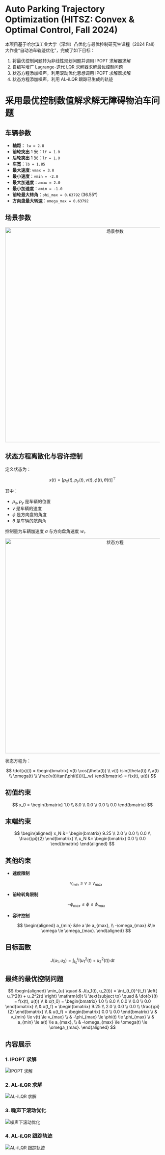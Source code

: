 # Auto Parking Trajectory Optimization (HITSZ: Convex & Optimal Control, Fall 2024)

本项目基于哈尔滨工业大学（深圳）凸优化与最优控制研究生课程（2024 Fall）大作业“自动泊车轨迹优化”，完成了如下目标：

1. 将最优控制问题转为非线性规划问题并调用 IPOPT 求解器求解
2. 自编写增广 Lagrange-迭代 LQR 求解器求解最优控制问题
3. 状态方程添加噪声，利用滚动优化思想调用 IPOPT 求解器求解
4. 状态方程添加噪声，利用 AL-iLQR 跟踪已生成的轨迹

# 采用最优控制数值解求解无障碍物泊车问题

## 车辆参数

- **轴距**： `lw = 2.8`
- **前轮突出** 1 米：`lf = 1.0`
- **后轮突出** 1 米：`lr = 1.0`
- **车宽**：`lb = 1.85`
- **最大速度**: `vmax = 3.0`
- **最小速度**：`vmin = -2.0`
- **最大加速度**：`amax = 2.0`
- **最小加速度**：`amin = -1.0`
- **前轮最大转角**：`phi_max = 0.63792`  (36.55°)
- **方向盘最大转速**：`omega_max = 0.63792`

## 场景参数

<div align="center">
  <img src="1.jpg" width="700" alt="场景参数">
</div>

## 状态方程离散化与容许控制

定义状态为：

$$
x(t) = \left[p_x(t), p_y(t), v(t), \phi(t), \theta(t)\right]^\top
$$

其中：
- $p_x, p_y$ 是车辆的位置
- $v$ 是车辆的速度
- $\phi$ 是方向盘的角度
- $\theta$ 是车辆的航向角

控制量为车辆加速度 $a$ 与方向盘角速度 $w$。

<div align="center">
  <img src="2.jpg" width="700" alt="状态方程">
</div>

状态方程为：

$$
\dot{x}(t) = 
\begin{bmatrix}
v(t) \cos(\theta(t)) \\
v(t) \sin(\theta(t)) \\
a(t) \\
\omega(t) \\
\frac{v(t)\tan(\phi(t))}{L_w}
\end{bmatrix} = f(x(t), u(t))
$$

## 初值约束

$$
x_0 = \begin{bmatrix} 1.0 \\ 8.0 \\ 0.0 \\ 0.0 \\ 0.0 \end{bmatrix}
$$

## 末端约束 

$$
\begin{aligned}
x_N &= \begin{bmatrix} 9.25 \\ 2.0 \\ 0.0 \\ 0.0 \\ \frac{\pi}{2} \end{bmatrix} \\
u_N &= \begin{bmatrix} 0.0 \\ 0.0 \end{bmatrix}
\end{aligned}
$$

## 其他约束

- **速度限制**

  $$
  v_{min} \le v \le v_{max}
  $$

- **前轮转角限制**

  $$
  -\phi_{max} \le \phi \le \phi_{max}
  $$

- **容许控制**

  $$
  \begin{aligned}
  a_{min} &\le a \le a_{max}, \\
  -\omega_{max} &\le \omega \le \omega_{max}.
  \end{aligned}
  $$

## 目标函数

$$
J(u_1, u_2) = \int_{t_0}^{t_f} \left( u_1^2(t) + u_2^2(t) \right) \, \mathrm{d}t
$$

## 最终的最优控制问题

$$
\begin{aligned}
\min_{u} \quad & J(u_1(t), u_2(t)) = \int_{t_0}^{t_f} \left( u_1^2(t) + u_2^2(t) \right) \mathrm{d}t \\
\text{subject to} \quad & \dot{x}(t) = f(x(t), u(t)) \\
& x(t_0) = \begin{bmatrix} 1.0 \\ 8.0 \\ 0.0 \\ 0.0 \\ 0.0 \end{bmatrix} \\
& x(t_f) = \begin{bmatrix} 9.25 \\ 2.0 \\ 0.0 \\ 0.0 \\ \frac{\pi}{2} \end{bmatrix} \\
& u(t_f) = \begin{bmatrix} 0.0 \\ 0.0 \end{bmatrix} \\
& v_{min} \le v(t) \le v_{max} \\
& -\phi_{max} \le \phi(t) \le \phi_{max} \\
& a_{min} \le a(t) \le a_{max}, \\
& -\omega_{max} \le \omega(t) \le \omega_{max}.
\end{aligned}
$$

## 内容展示

### 1. IPOPT 求解

![IPOPT 求解](IPOPT/vehicle_trajectory.gif)

### 2. AL-iLQR 求解

![AL-iLQR 求解](Augment_Lagrange-iLQR/vehicle_trajectory.gif)

### 3. 噪声下滚动优化

![噪声下滚动优化](IPOPT/vehicle_trajectory_noised.gif)

### 4. AL-iLQR 跟踪轨迹

![AL-iLQR 跟踪轨迹](Augment_Lagrange-iLQR/trajectory_tracking.gif)
